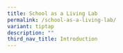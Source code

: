 ```yaml
---
title: School as a Living Lab
permalink: /school-as-a-living-lab/
variant: tiptap
description: ""
third_nav_title: Introduction
---
```

